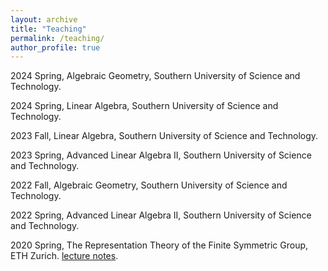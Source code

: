```yaml
---
layout: archive
title: "Teaching"
permalink: /teaching/
author_profile: true
---
```


2024 Spring, Algebraic Geometry, Southern University of Science and Technology.

2024 Spring, Linear Algebra, Southern University of Science and Technology.

2023 Fall, Linear Algebra, Southern University of Science and Technology.

2023 Spring, Advanced Linear Algebra II, Southern University of Science and Technology.

2022 Fall, Algebraic Geometry, Southern University of Science and Technology.

2022 Spring, Advanced Linear Algebra II, Southern University of Science and Technology.

2020 Spring, The Representation Theory of the Finite Symmetric Group, ETH Zurich. [lecture notes](https://drive.google.com/file/d/1BVykHf6X-HkuqfZKSN8H1brs8kuZzeD_/view?usp=sharing).
